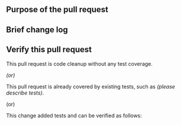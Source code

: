 ## Purpose of the pull request

<!--(For example: This pull request adds spotless plugin).-->

## Brief change log

<!--*(for example:)*
  - *Add spotless-maven-plugin to root pom.xml*
-->
## Verify this pull request

<!--*(Please pick either of the following options)*-->

This pull request is code cleanup without any test coverage.

*(or)*

This pull request is already covered by existing tests, such as *(please describe tests)*.

(or)

This change added tests and can be verified as follows:

<!--*(example:)*
  - *Added datastudio-core tests for end-to-end.*
  - *Added UDFUtilTest to verify the change.*
  - *Manually verified the change by testing locally.* -->
